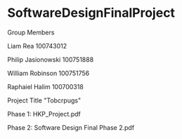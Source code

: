 # SoftwareDesignFinalProject

Group Members

Liam Rea 100743012

Philip Jasionowski 100751888

William Robinson 100751756

Raphaiel Halim 100700318

Project Title "Tobcrpugs"

Phase 1: HKP_Project.pdf

Phase 2: Software Design Final Phase 2.pdf
